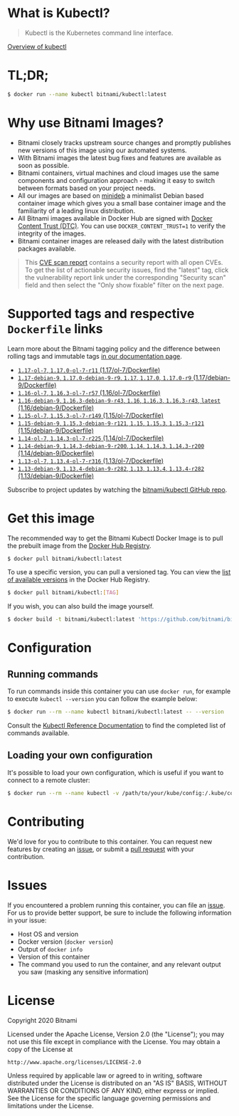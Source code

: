 
# What is Kubectl?

> Kubectl is the Kubernetes command line interface.

[Overview of kubectl](https://kubernetes.io/docs/reference/kubectl/overview/)

# TL;DR;

```bash
$ docker run --name kubectl bitnami/kubectl:latest
```

# Why use Bitnami Images?

* Bitnami closely tracks upstream source changes and promptly publishes new versions of this image using our automated systems.
* With Bitnami images the latest bug fixes and features are available as soon as possible.
* Bitnami containers, virtual machines and cloud images use the same components and configuration approach - making it easy to switch between formats based on your project needs.
* All our images are based on [minideb](https://github.com/bitnami/minideb) a minimalist Debian based container image which gives you a small base container image and the familiarity of a leading linux distribution.
* All Bitnami images available in Docker Hub are signed with [Docker Content Trust (DTC)](https://docs.docker.com/engine/security/trust/content_trust/). You can use `DOCKER_CONTENT_TRUST=1` to verify the integrity of the images.
* Bitnami container images are released daily with the latest distribution packages available.


> This [CVE scan report](https://quay.io/repository/bitnami/kubectl?tab=tags) contains a security report with all open CVEs. To get the list of actionable security issues, find the "latest" tag, click the vulnerability report link under the corresponding "Security scan" field and then select the "Only show fixable" filter on the next page.

# Supported tags and respective `Dockerfile` links

Learn more about the Bitnami tagging policy and the difference between rolling tags and immutable tags [in our documentation page](https://docs.bitnami.com/containers/how-to/understand-rolling-tags-containers/).


* [`1.17-ol-7`, `1.17.0-ol-7-r11` (1.17/ol-7/Dockerfile)](https://github.com/bitnami/bitnami-docker-kubectl/blob/1.17.0-ol-7-r11/1.17/ol-7/Dockerfile)
* [`1.17-debian-9`, `1.17.0-debian-9-r9`, `1.17`, `1.17.0`, `1.17.0-r9` (1.17/debian-9/Dockerfile)](https://github.com/bitnami/bitnami-docker-kubectl/blob/1.17.0-debian-9-r9/1.17/debian-9/Dockerfile)
* [`1.16-ol-7`, `1.16.3-ol-7-r57` (1.16/ol-7/Dockerfile)](https://github.com/bitnami/bitnami-docker-kubectl/blob/1.16.3-ol-7-r57/1.16/ol-7/Dockerfile)
* [`1.16-debian-9`, `1.16.3-debian-9-r43`, `1.16`, `1.16.3`, `1.16.3-r43`, `latest` (1.16/debian-9/Dockerfile)](https://github.com/bitnami/bitnami-docker-kubectl/blob/1.16.3-debian-9-r43/1.16/debian-9/Dockerfile)
* [`1.15-ol-7`, `1.15.3-ol-7-r149` (1.15/ol-7/Dockerfile)](https://github.com/bitnami/bitnami-docker-kubectl/blob/1.15.3-ol-7-r149/1.15/ol-7/Dockerfile)
* [`1.15-debian-9`, `1.15.3-debian-9-r121`, `1.15`, `1.15.3`, `1.15.3-r121` (1.15/debian-9/Dockerfile)](https://github.com/bitnami/bitnami-docker-kubectl/blob/1.15.3-debian-9-r121/1.15/debian-9/Dockerfile)
* [`1.14-ol-7`, `1.14.3-ol-7-r225` (1.14/ol-7/Dockerfile)](https://github.com/bitnami/bitnami-docker-kubectl/blob/1.14.3-ol-7-r225/1.14/ol-7/Dockerfile)
* [`1.14-debian-9`, `1.14.3-debian-9-r200`, `1.14`, `1.14.3`, `1.14.3-r200` (1.14/debian-9/Dockerfile)](https://github.com/bitnami/bitnami-docker-kubectl/blob/1.14.3-debian-9-r200/1.14/debian-9/Dockerfile)
* [`1.13-ol-7`, `1.13.4-ol-7-r316` (1.13/ol-7/Dockerfile)](https://github.com/bitnami/bitnami-docker-kubectl/blob/1.13.4-ol-7-r316/1.13/ol-7/Dockerfile)
* [`1.13-debian-9`, `1.13.4-debian-9-r282`, `1.13`, `1.13.4`, `1.13.4-r282` (1.13/debian-9/Dockerfile)](https://github.com/bitnami/bitnami-docker-kubectl/blob/1.13.4-debian-9-r282/1.13/debian-9/Dockerfile)

Subscribe to project updates by watching the [bitnami/kubectl GitHub repo](https://github.com/bitnami/bitnami-docker-kubectl).

# Get this image

The recommended way to get the Bitnami Kubectl Docker Image is to pull the prebuilt image from the [Docker Hub Registry](https://hub.docker.com/r/bitnami/kubectl).

```bash
$ docker pull bitnami/kubectl:latest
```

To use a specific version, you can pull a versioned tag. You can view the [list of available versions](https://hub.docker.com/r/bitnami/kubectl/tags/) in the Docker Hub Registry.

```bash
$ docker pull bitnami/kubectl:[TAG]
```

If you wish, you can also build the image yourself.

```bash
$ docker build -t bitnami/kubectl:latest 'https://github.com/bitnami/bitnami-docker-kubectl.git#master:1.16/debian-9'
```

# Configuration

## Running commands

To run commands inside this container you can use `docker run`, for example to execute `kubectl --version` you can follow the example below:

```bash
$ docker run --rm --name kubectl bitnami/kubectl:latest -- --version
```

Consult the [Kubectl Reference Documentation](https://kubernetes.io/docs/reference/generated/kubectl/kubectl-commands) to find the completed list of commands available.

## Loading your own configuration

It's possible to load your own configuration, which is useful if you want to connect to a remote cluster:

```bash
$ docker run --rm --name kubectl -v /path/to/your/kube/config:/.kube/config bitnami/kubectl:latest
```

# Contributing

We'd love for you to contribute to this container. You can request new features by creating an [issue](https://github.com/bitnami/bitnami-docker-kubectl/issues), or submit a [pull request](https://github.com/bitnami/bitnami-docker-kubectl/pulls) with your contribution.

# Issues

If you encountered a problem running this container, you can file an [issue](https://github.com/bitnami/bitnami-docker-kubectl/issues). For us to provide better support, be sure to include the following information in your issue:

- Host OS and version
- Docker version (`docker version`)
- Output of `docker info`
- Version of this container
- The command you used to run the container, and any relevant output you saw (masking any sensitive information)

# License

Copyright 2020 Bitnami

Licensed under the Apache License, Version 2.0 (the "License");
you may not use this file except in compliance with the License.
You may obtain a copy of the License at

    http://www.apache.org/licenses/LICENSE-2.0

Unless required by applicable law or agreed to in writing, software
distributed under the License is distributed on an "AS IS" BASIS,
WITHOUT WARRANTIES OR CONDITIONS OF ANY KIND, either express or implied.
See the License for the specific language governing permissions and
limitations under the License.
